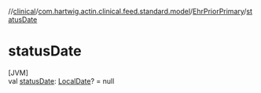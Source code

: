 //[clinical](../../../index.md)/[com.hartwig.actin.clinical.feed.standard.model](../index.md)/[EhrPriorPrimary](index.md)/[statusDate](status-date.md)

# statusDate

[JVM]\
val [statusDate](status-date.md): [LocalDate](https://docs.oracle.com/javase/8/docs/api/java/time/LocalDate.html)? = null
